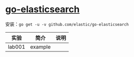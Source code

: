 # [go-elasticsearch](https://github.com/elastic/go-elasticsearch)
安装：`go get -u -v github.com/elastic/go-elasticsearch`

|实验|简介|说明|
|---|---|---|
|lab001|example| |
